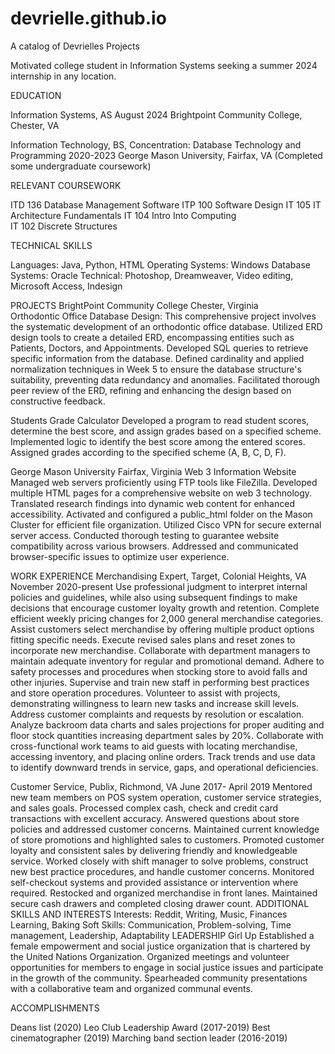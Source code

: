 # devrielle.github.io
A catalog of Devrielles Projects

Motivated college student in Information Systems seeking a summer 2024 internship in any location.

EDUCATION

Information Systems, AS									    August 2024
Brightpoint Community College, Chester, VA

Information Technology, BS, Concentration: Database Technology and Programming                   2020-2023
George Mason University, Fairfax, VA
(Completed some undergraduate coursework)         

RELEVANT COURSEWORK

ITD 136 Database Management Software
ITP 100 Software Design
IT 105 IT Architecture Fundamentals
IT 104 Intro Into Computing                                           
IT 102 Discrete Structures

TECHNICAL SKILLS

Languages: Java, Python, HTML
Operating Systems: Windows 
Database Systems: Oracle
Technical:  Photoshop, Dreamweaver, Video editing, Microsoft Access, Indesign

PROJECTS
BrightPoint Community College                                                                    Chester, Virginia                                                                           
Orthodontic Office Database Design:
This comprehensive project involves the systematic development of an orthodontic office database. 
Utilized ERD design tools to create a detailed ERD, encompassing entities such as Patients, Doctors, and Appointments.
Developed SQL queries to retrieve specific information from the database.
Defined cardinality and applied normalization techniques in Week 5 to ensure the database structure's suitability, preventing data redundancy and anomalies.
Facilitated thorough peer review of the ERD, refining and enhancing the design based on constructive feedback.

Students Grade Calculator
Developed a program to read student scores, determine the best score, and assign grades 
based on a specified scheme.
Implemented logic to identify the best score among the entered scores.
Assigned grades according to the specified scheme (A, B, C, D, F).

George Mason University                                                                            Fairfax, Virginia 
Web 3 Information Website 
Managed web servers proficiently using FTP tools like FileZilla.
Developed multiple HTML pages for a comprehensive website on web 3 technology.
Translated research findings into dynamic web content for enhanced accessibility.
Activated and configured a public_html folder on the Mason Cluster for efficient file organization.
Utilized Cisco VPN for secure external server access.
Conducted thorough testing to guarantee website compatibility across various browsers.
Addressed and communicated browser-specific issues to optimize user experience.    
             
WORK EXPERIENCE 
Merchandising Expert, Target, Colonial Heights, VA                                                                   November 2020-present
Use professional judgment to interpret internal policies and guidelines, while also using
subsequent findings to make decisions that encourage customer loyalty growth and retention.
Complete efficient weekly pricing changes for 2,000 general merchandise categories.
Assist customers select merchandise by offering multiple product options fitting specific needs.
Execute revised sales plans and reset zones to incorporate new merchandise.
Collaborate with department managers to maintain adequate inventory for regular and promotional demand.
Adhere to safety processes and procedures when stocking store to avoid falls and other injuries.
Supervise and train new staff in performing best practices and store operation procedures.
Volunteer to assist with projects, demonstrating willingness to learn new tasks and increase skill levels.
Address customer complaints and requests by resolution or escalation.
Analyze backroom data charts and sales projections for proper auditing and floor stock quantities increasing
department sales by 20%.
Collaborate with cross-functional work teams to aid guests with locating merchandise, accessing inventory, and
placing online orders.
Track trends and use data to identify downward trends in service, gaps, and operational deficiencies.

Customer Service, Publix, Richmond, VA                                                                                         June 2017- April 2019
Mentored new team members on POS system operation, customer service strategies, and sales goals.
Processed complex cash, check and credit card transactions with excellent accuracy.
Answered questions about store policies and addressed customer concerns.
Maintained current knowledge of store promotions and highlighted sales to customers.
Promoted customer loyalty and consistent sales by delivering friendly and knowledgeable service.
Worked closely with shift manager to solve problems, construct new best practice procedures, and handle customer concerns.
Monitored self-checkout systems and provided assistance or intervention where required.
Restocked and organized merchandise in front lanes.
Maintained secure cash drawers and completed closing drawer count.
ADDITIONAL SKILLS AND INTERESTS
Interests: Reddit, Writing, Music, Finances Learning, Baking
Soft Skills: Communication, Problem-solving, Time management, Leadership, Adaptability
LEADERSHIP
Girl Up 
Established a female empowerment and social justice organization that is chartered by the United Nations Organization.
Organized meetings and volunteer opportunities for members to engage in social justice issues and participate in the growth of the community.
Spearheaded community presentations with a collaborative team and organized communal events.

ACCOMPLISHMENTS 

Deans list (2020)
Leo Club Leadership Award (2017-2019)
Best cinematographer  (2019)
Marching band section leader (2016-2019)
